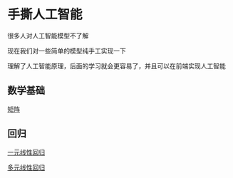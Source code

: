 # 手撕人工智能


很多人对人工智能模型不了解


现在我们对一些简单的模型纯手工实现一下


理解了人工智能原理，后面的学习就会更容易了，并且可以在前端实现人工智能


## 数学基础


[矩阵](./matrix/README.md)


## 回归


[一元线性回归](./regression/linear.md)


[多元线性回归](./regression/multiple.md)
